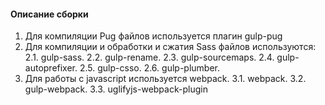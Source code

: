 #### Описание сборки ####
1. Для компиляции Pug файлов используется плагин gulp-pug
2. Для компиляции и обработки и сжатия Sass файлов используются:
    2.1. gulp-sass.
    2.2. gulp-rename.
    2.3. gulp-sourcemaps.
    2.4. gulp-autoprefixer.
    2.5. gulp-csso.
    2.6. gulp-plumber.
3. Для работы с javascript используется webpack.
    3.1. webpack.
    3.2. gulp-webpack.
    3.3. uglifyjs-webpack-plugin